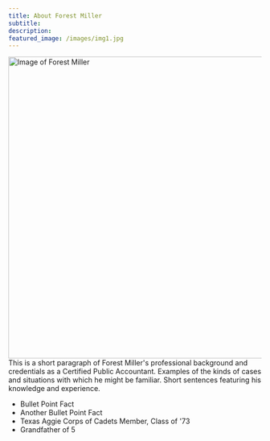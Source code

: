 ```yaml
---
title: About Forest Miller
subtitle: 
description: 
featured_image: /images/img1.jpg
---
```


<img src="{{site.baseurl}}/images/about_fm.jpg" alt="Image of Forest Miller" width="600" align="center" padding-right= "30px" />
<br />
 This is a short paragraph of Forest Miller's professional background and credentials as a Certified Public Accountant. Examples of the kinds of cases and situations with which he might be familiar. Short sentences featuring his knowledge and experience. 

* Bullet Point Fact
* Another Bullet Point Fact
* Texas Aggie Corps of Cadets Member, Class of '73
* Grandfather of 5

